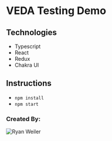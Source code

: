 # VEDA Testing Demo

## Technologies
* Typescript
* React
* Redux
* Chakra UI

## Instructions
* `npm install`
* `npm start`

### Created By:
![Ryan Weiler](https://github.com/ryanweiler92)
